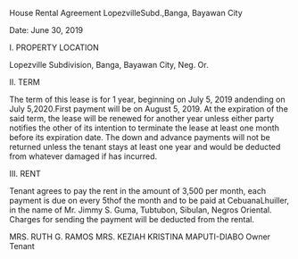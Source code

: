 
House Rental Agreement
LopezvilleSubd.,Banga, Bayawan City


Date: June 30, 2019


I.	PROPERTY LOCATION

Lopezville Subdivision, Banga, Bayawan City, Neg. Or.



II.	TERM

The term of this lease is for 1 year, beginning on July 5, 2019 andending on July 5,2020.First payment will be on August 5, 2019. At the expiration of the said term, the lease will be renewed for another year unless either party notifies the other of its intention to terminate the lease at least one month before its expiration date. The down and advance payments will not be returned unless the tenant stays at least one year and would be deducted from whatever damaged if has incurred.



III.	RENT

Tenant agrees to pay the rent in the amount of 3,500 per month, each payment is due on every 5thof the month and to be paid at CebuanaLhuiller, in the name of Mr. Jimmy S. Guma, Tubtubon, Sibulan, Negros Oriental. Charges for sending the payment will be deducted from the rental.




MRS. RUTH G. RAMOS	MRS. KEZIAH KRISTINA MAPUTI-DIABO
            Owner					Tenant



